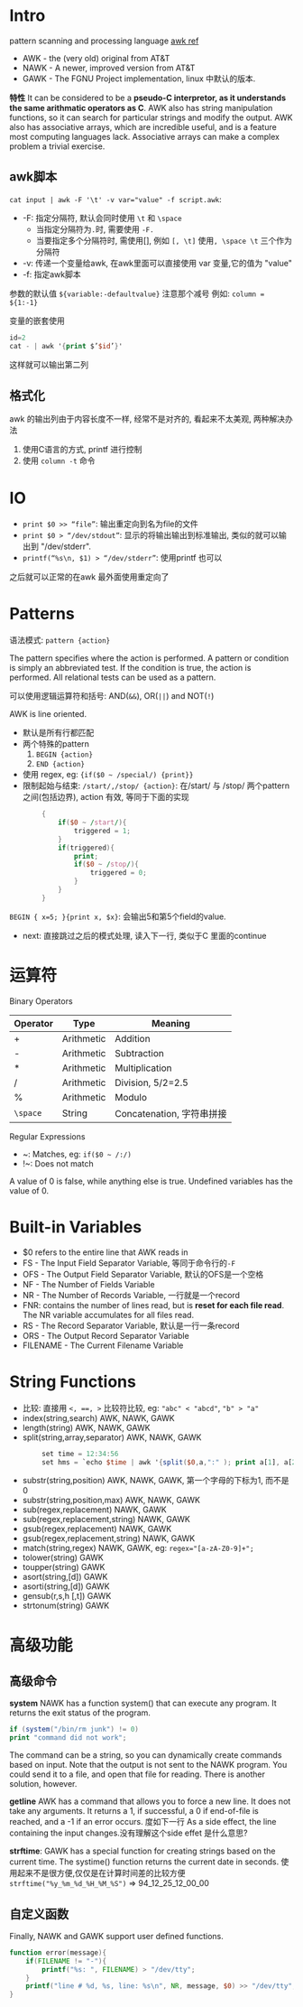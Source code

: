 # Intro
pattern scanning and processing language
[awk ref](http://www.grymoire.com/Unix/Awk.html)

- AWK - the (very old) original from AT&T
- NAWK - A newer, improved version from AT&T
- GAWK - The FGNU Project implementation, linux 中默认的版本.

**特性**
It can be considered to be a **pseudo-C interpretor, as it understands the same arithmatic operators as C**. 
AWK also has string manipulation functions, so it can search for particular strings and modify the output. 
AWK also has associative arrays, which are incredible useful, and is a feature most computing languages lack. Associative arrays can make a complex problem a trivial exercise.

## awk脚本
`cat input | awk -F '\t' -v var="value" -f script.awk`:

- -F: 指定分隔符, 默认会同时使用 `\t` 和 `\space`
	- 当指定分隔符为`.`时, 需要使用 `-F.`
	- 当要指定多个分隔符时, 需使用[], 例如 `[, \t]` 使用`, \space \t` 三个作为分隔符
- -v: 传递一个变量给awk, 在awk里面可以直接使用 var 变量,它的值为 "value"
- -f: 指定awk脚本

参数的默认值
`${variable:-defaultvalue}` 注意那个减号
例如: `column = ${1:-1}`

变量的嵌套使用
```awk
id=2
cat - | awk '{print $’$id’}'
```
这样就可以输出第二列

## 格式化
awk 的输出列由于内容长度不一样, 经常不是对齐的, 看起来不太美观, 两种解决办法

1. 使用C语言的方式, printf 进行控制
1. 使用 `column -t` 命令

# IO
- `print $0 >> “file”`: 输出重定向到名为file的文件
- `print $0 > “/dev/stdout”`: 显示的将输出输出到标准输出, 类似的就可以输出到 "/dev/stderr".
- `printf(“%s\n, $1) > “/dev/stderr”`: 使用printf 也可以

之后就可以正常的在awk 最外面使用重定向了

# Patterns
语法模式: `pattern {action}`

The pattern specifies where the action is performed.
A pattern or condition is simply an abbreviated test. 
If the condition is true, the action is performed. All relational tests can be used as a pattern.

可以使用逻辑运算符和括号: AND(`&&`), OR(`||`) and NOT(`!`)

AWK is line oriented. 

- 默认是所有行都匹配
- 两个特殊的pattern
	1. `BEGIN {action}`
	1. `END {action}`
- 使用 regex, eg: `{if($0 ~ /special/) {print}}`
- 限制起始与结束: `/start/,/stop/ {action}`: 在/start/ 与 /stop/ 两个pattern之间(包括边界), action 有效, 等同于下面的实现

```awk
		{
			if($0 ~ /start/){
				triggered = 1;
			}
			if(triggered){
				print;
				if($0 ~ /stop/){
					triggered = 0;
				}
			}
		}
```

`BEGIN { x=5; }{print x, $x}`: 会输出5和第5个field的value.
- next: 直接跳过之后的模式处理, 读入下一行, 类似于C 里面的continue

# 运算符
Binary Operators

| Operator | Type       | Meaning        			 |
|----------|------------|----------------------------|
| +        | Arithmetic | Addition       			 |
| -        | Arithmetic | Subtraction    			 |
| *        | Arithmetic | Multiplication 			 |
| /        | Arithmetic | Division, 5/2=2.5       	 |
| %        | Arithmetic | Modulo         			 |
| `\space` | String     | Concatenation, 字符串拼接  |

Regular Expressions

- ~: Matches, eg: `if($0 ~ /:/)`
- !~: Does not match

A value of 0 is false, while anything else is true. Undefined variables has the value of 0.

# Built-in Variables
- $0 refers to the entire line that AWK reads in
- FS - The Input Field Separator Variable, 等同于命令行的`-F`
- OFS - The Output Field Separator Variable, 默认的OFS是一个空格
- NF - The Number of Fields Variable
- NR - The Number of Records Variable, 一行就是一个record
- FNR: contains the number of lines read, but is **reset for each file read**. The NR variable accumulates for all files read.
- RS - The Record Separator Variable, 默认是一行一条record
- ORS - The Output Record Separator Variable
- FILENAME - The Current Filename Variable

# String Functions
- 比较: 直接用 `<, ==, >` 比较符比较, eg: `"abc" < "abcd"`, `"b" > "a"`
- index(string,search)	AWK, NAWK, GAWK
- length(string)	AWK, NAWK, GAWK
- split(string,array,separator)	AWK, NAWK, GAWK

```awk
		set time = 12:34:56
		set hms = `echo $time | awk '{split($0,a,":" ); print a[1], a[2], a[3]}'` => 12 34 56
```

- substr(string,position)	AWK, NAWK, GAWK, 第一个字母的下标为1, 而不是0
- substr(string,position,max)	AWK, NAWK, GAWK
- sub(regex,replacement)	NAWK, GAWK
- sub(regex,replacement,string)	NAWK, GAWK
- gsub(regex,replacement)	NAWK, GAWK
- gsub(regex,replacement,string)	NAWK, GAWK
- match(string,regex)	NAWK, GAWK, eg:  `regex="[a-zA-Z0-9]+";`
- tolower(string)	GAWK
- toupper(string)	GAWK
- asort(string,[d])	GAWK
- asorti(string,[d])	GAWK
- gensub(r,s,h [,t])	GAWK
- strtonum(string)	GAWK

# 高级功能
## 高级命令
**system**
NAWK has a function system() that can execute any program. It returns the exit status of the program.
```awk
if (system("/bin/rm junk") != 0)
print "command did not work";
```
The command can be a string, so you can dynamically create commands based on input. 
Note that the output is not sent to the NAWK program. You could send it to a file, and open that file for reading. There is another solution, however.

**getline**
AWK has a command that allows you to force a new line. It does not take any arguments. It returns a 1, if successful, a 0 if end-of-file is reached, and a -1 if an error occurs.
度如下一行
As a side effect, the line containing the input changes.没有理解这个side effet 是什么意思?

**strftime**: GAWK has a special function for creating strings based on the current time.
The systime() function returns the current date in seconds. 
使用起来不是很方便,仅仅是在计算时间差的比较方便
`strftime("%y_%m_%d_%H_%M_%S")` => 94_12_25_12_00_00

## 自定义函数
Finally, NAWK and GAWK support user defined functions.
```awk
function error(message){
    if(FILENAME != "-"){
        printf("%s: ", FILENAME) > "/dev/tty";
    }
    printf("line # %d, %s, line: %s\n", NR, message, $0) >> "/dev/tty";
}
```

